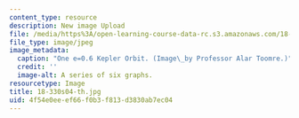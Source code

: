 ```yaml
---
content_type: resource
description: New image Upload
file: /media/https%3A/open-learning-course-data-rc.s3.amazonaws.com/18-330-introduction-to-numerical-analysis-spring-2004/4f54e0eeef66f0b3f813d3830ab7ec04_18-330s04-th.jpg
file_type: image/jpeg
image_metadata:
  caption: "One e=0.6 Kepler Orbit. (Image\_by Professor Alar Toomre.)"
  credit: ''
  image-alt: A series of six graphs.
resourcetype: Image
title: 18-330s04-th.jpg
uid: 4f54e0ee-ef66-f0b3-f813-d3830ab7ec04
---
```

